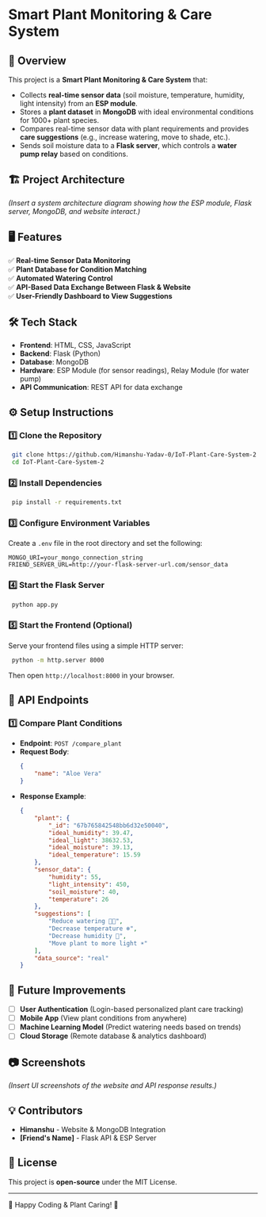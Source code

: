 # Smart Plant Monitoring & Care System

## 📌 Overview
This project is a **Smart Plant Monitoring & Care System** that:
- Collects **real-time sensor data** (soil moisture, temperature, humidity, light intensity) from an **ESP module**.
- Stores a **plant dataset** in **MongoDB** with ideal environmental conditions for 1000+ plant species.
- Compares real-time sensor data with plant requirements and provides **care suggestions** (e.g., increase watering, move to shade, etc.).
- Sends soil moisture data to a **Flask server**, which controls a **water pump relay** based on conditions.

## 🏗️ Project Architecture
*(Insert a system architecture diagram showing how the ESP module, Flask server, MongoDB, and website interact.)*

## 🖥️ Features
✅ **Real-time Sensor Data Monitoring**  
✅ **Plant Database for Condition Matching**  
✅ **Automated Watering Control**  
✅ **API-Based Data Exchange Between Flask & Website**  
✅ **User-Friendly Dashboard to View Suggestions**  

## 🛠️ Tech Stack
- **Frontend**: HTML, CSS, JavaScript
- **Backend**: Flask (Python)
- **Database**: MongoDB
- **Hardware**: ESP Module (for sensor readings), Relay Module (for water pump)
- **API Communication**: REST API for data exchange

## ⚙️ Setup Instructions
### 1️⃣ Clone the Repository
```sh
 git clone https://github.com/Himanshu-Yadav-0/IoT-Plant-Care-System-2.git
 cd IoT-Plant-Care-System-2
```

### 2️⃣ Install Dependencies
```sh
 pip install -r requirements.txt
```

### 3️⃣ Configure Environment Variables
Create a `.env` file in the root directory and set the following:
```env
MONGO_URI=your_mongo_connection_string
FRIEND_SERVER_URL=http://your-flask-server-url.com/sensor_data
```

### 4️⃣ Start the Flask Server
```sh
 python app.py
```

### 5️⃣ Start the Frontend (Optional)
Serve your frontend files using a simple HTTP server:
```sh
 python -m http.server 8000
```
Then open `http://localhost:8000` in your browser.

## 🚀 API Endpoints
### 1️⃣ Compare Plant Conditions
- **Endpoint**: `POST /compare_plant`
- **Request Body**:
  ```json
  {
      "name": "Aloe Vera"
  }
  ```
- **Response Example**:
  ```json
  {
      "plant": {
          "_id": "67b765842548bb6d32e50040",
          "ideal_humidity": 39.47,
          "ideal_light": 38632.53,
          "ideal_moisture": 39.13,
          "ideal_temperature": 15.59
      },
      "sensor_data": {
          "humidity": 55,
          "light_intensity": 450,
          "soil_moisture": 40,
          "temperature": 26
      },
      "suggestions": [
          "Reduce watering 🚫💧",
          "Decrease temperature ❄️",
          "Decrease humidity 💨",
          "Move plant to more light ☀️"
      ],
      "data_source": "real"
  }
  ```

## 🔧 Future Improvements
- [ ] **User Authentication** (Login-based personalized plant care tracking)
- [ ] **Mobile App** (View plant conditions from anywhere)
- [ ] **Machine Learning Model** (Predict watering needs based on trends)
- [ ] **Cloud Storage** (Remote database & analytics dashboard)

## 📷 Screenshots
*(Insert UI screenshots of the website and API response results.)*

## 💡 Contributors
- **Himanshu** - Website & MongoDB Integration
- **[Friend's Name]** - Flask API & ESP Server

## 📜 License
This project is **open-source** under the MIT License.

---
🌱 Happy Coding & Plant Caring! 🌿

